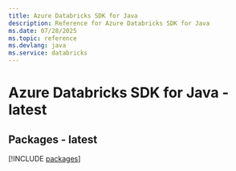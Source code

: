 ```yaml
---
title: Azure Databricks SDK for Java
description: Reference for Azure Databricks SDK for Java
ms.date: 07/28/2025
ms.topic: reference
ms.devlang: java
ms.service: databricks
---
```

# Azure Databricks SDK for Java - latest
## Packages - latest
[!INCLUDE [packages](databricks-index.md)]